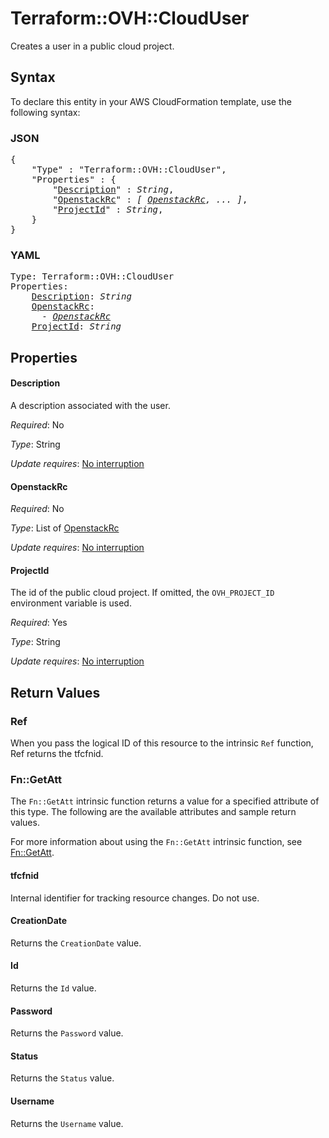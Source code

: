# Terraform::OVH::CloudUser

Creates a user in a public cloud project.

## Syntax

To declare this entity in your AWS CloudFormation template, use the following syntax:

### JSON

<pre>
{
    "Type" : "Terraform::OVH::CloudUser",
    "Properties" : {
        "<a href="#description" title="Description">Description</a>" : <i>String</i>,
        "<a href="#openstackrc" title="OpenstackRc">OpenstackRc</a>" : <i>[ <a href="openstackrc.md">OpenstackRc</a>, ... ]</i>,
        "<a href="#projectid" title="ProjectId">ProjectId</a>" : <i>String</i>,
    }
}
</pre>

### YAML

<pre>
Type: Terraform::OVH::CloudUser
Properties:
    <a href="#description" title="Description">Description</a>: <i>String</i>
    <a href="#openstackrc" title="OpenstackRc">OpenstackRc</a>: <i>
      - <a href="openstackrc.md">OpenstackRc</a></i>
    <a href="#projectid" title="ProjectId">ProjectId</a>: <i>String</i>
</pre>

## Properties

#### Description

A description associated with the user.

_Required_: No

_Type_: String

_Update requires_: [No interruption](https://docs.aws.amazon.com/AWSCloudFormation/latest/UserGuide/using-cfn-updating-stacks-update-behaviors.html#update-no-interrupt)

#### OpenstackRc

_Required_: No

_Type_: List of <a href="openstackrc.md">OpenstackRc</a>

_Update requires_: [No interruption](https://docs.aws.amazon.com/AWSCloudFormation/latest/UserGuide/using-cfn-updating-stacks-update-behaviors.html#update-no-interrupt)

#### ProjectId

The id of the public cloud project. If omitted,
the `OVH_PROJECT_ID` environment variable is used.

_Required_: Yes

_Type_: String

_Update requires_: [No interruption](https://docs.aws.amazon.com/AWSCloudFormation/latest/UserGuide/using-cfn-updating-stacks-update-behaviors.html#update-no-interrupt)

## Return Values

### Ref

When you pass the logical ID of this resource to the intrinsic `Ref` function, Ref returns the tfcfnid.

### Fn::GetAtt

The `Fn::GetAtt` intrinsic function returns a value for a specified attribute of this type. The following are the available attributes and sample return values.

For more information about using the `Fn::GetAtt` intrinsic function, see [Fn::GetAtt](https://docs.aws.amazon.com/AWSCloudFormation/latest/UserGuide/intrinsic-function-reference-getatt.html).

#### tfcfnid

Internal identifier for tracking resource changes. Do not use.

#### CreationDate

Returns the <code>CreationDate</code> value.

#### Id

Returns the <code>Id</code> value.

#### Password

Returns the <code>Password</code> value.

#### Status

Returns the <code>Status</code> value.

#### Username

Returns the <code>Username</code> value.

